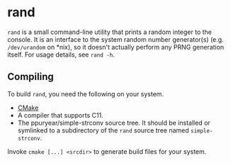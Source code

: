 rand
======
`rand` is a small command-line utility that prints a random integer to the
console. It is an interface to the system random number generator(s) (e.g.
`/dev/urandom` on \*nix), so it doesn't actually perform any PRNG generation
itself. For usage details, see `rand -h`.

Compiling
---------
To build `rand`, you need the following on your system.

*   [CMake](http://www.cmake.org)
*   A compiler that supports C11.
*   The ppuryear/simple-strconv source tree. It should be installed or
    symlinked to a subdirectory of the `rand` source tree named
    `simple-strconv`.

Invoke `cmake [...] <srcdir>` to generate build files for your system.
